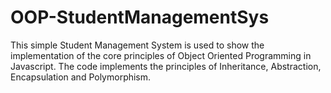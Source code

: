 # OOP-StudentManagementSys

This simple Student Management System is used to show the implementation of the core principles of Object Oriented Programming in Javascript. The code implements the principles of Inheritance, Abstraction, Encapsulation and Polymorphism.
